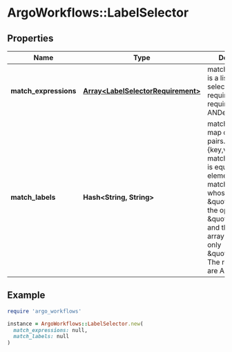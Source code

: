 # ArgoWorkflows::LabelSelector

## Properties

| Name | Type | Description | Notes |
| ---- | ---- | ----------- | ----- |
| **match_expressions** | [**Array&lt;LabelSelectorRequirement&gt;**](LabelSelectorRequirement.md) | matchExpressions is a list of label selector requirements. The requirements are ANDed. | [optional] |
| **match_labels** | **Hash&lt;String, String&gt;** | matchLabels is a map of {key,value} pairs. A single {key,value} in the matchLabels map is equivalent to an element of matchExpressions, whose key field is \&quot;key\&quot;, the operator is \&quot;In\&quot;, and the values array contains only \&quot;value\&quot;. The requirements are ANDed. | [optional] |

## Example

```ruby
require 'argo_workflows'

instance = ArgoWorkflows::LabelSelector.new(
  match_expressions: null,
  match_labels: null
)
```

